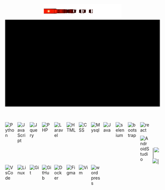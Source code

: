 <div align="center">
  <img src="./line2.gif" width="50%"/>
</div>

<img src="./header.gif" />

<br /><br />
<img align="left" alt="Python" width="30px" style="padding-right:10px; padding-bottom:10px" src="https://cdn.jsdelivr.net/gh/devicons/devicon/icons/python/python-original.svg" />
<img align="left" alt="JavaScript" width="30px" style="padding-right:10px; padding-bottom:10px" src="https://cdn.jsdelivr.net/gh/devicons/devicon/icons/javascript/javascript-plain.svg" />
<img align="left" alt="Jquery" width="30px" style="padding-right:10px; padding-bottom:10px" src="https://cdn.jsdelivr.net/gh/devicons/devicon/icons/jquery/jquery-original.svg" />
<img align="left" alt="PHP" width="30px" style="padding-right:10px; padding-bottom:10px" src="https://cdn.jsdelivr.net/gh/devicons/devicon/icons/php/php-plain.svg" />
<img align="left" alt="Laravel" width="30px" style="padding-right:10px; padding-bottom:10px" src="https://cdn.jsdelivr.net/gh/devicons/devicon/icons/laravel/laravel-plain.svg" />
<img align="left" alt="HTML" width="30px" style="padding-right:10px; padding-bottom:10px" src="https://cdn.jsdelivr.net/gh/devicons/devicon/icons/html5/html5-plain.svg" />
<img align="left" alt="CSS" width="30px" style="padding-right:10px; padding-bottom:10px" src="https://cdn.jsdelivr.net/gh/devicons/devicon/icons/css3/css3-plain.svg" />
<img align="left" alt="Mysql" width="30px" style="padding-right:10px; padding-bottom:10px" src="https://cdn.jsdelivr.net/gh/devicons/devicon/icons/mysql/mysql-original-wordmark.svg" />
<img align="left" alt="Java" width="30px" style="padding-right:10px; padding-bottom:10px" src="https://cdn.jsdelivr.net/gh/devicons/devicon/icons/java/java-original.svg"/>
<img align="left" alt="selenium" width="30px" style="padding-right:10px; padding-bottom:10px" src="https://cdn.jsdelivr.net/gh/devicons/devicon/icons/solidity/solidity-original.svg"/>
<img align="left" alt="bootstrap" width="30px" style="padding-right:10px; padding-bottom:10px" src="https://cdn.jsdelivr.net/gh/devicons/devicon/icons/bootstrap/bootstrap-original.svg"/>
<img align="left" alt="react" width="30px" style="padding-right:10px; padding-bottom:10px" src="https://cdn.jsdelivr.net/gh/devicons/devicon/icons/react/react-original.svg"/>
<br /><br />
<img align="left" alt="AndroidStudio" width="30px" style="padding-right:10px; padding-bottom:10px" src="https://cdn.jsdelivr.net/gh/devicons/devicon/icons/androidstudio/androidstudio-original.svg" />
<img align="left" alt="VsCode" width="30px" style="padding-right:10px; padding-bottom:10px" src="https://cdn.jsdelivr.net/gh/devicons/devicon/icons/vscode/vscode-original.svg" />
<img align="left" alt="Linux" width="30px" style="padding-right:10px; padding-bottom:10px" src="https://cdn.jsdelivr.net/gh/devicons/devicon/icons/linux/linux-original.svg" />
<img align="left" alt="Git" width="30px" style="padding-right:10px; padding-bottom:10px" src="https://cdn.jsdelivr.net/gh/devicons/devicon/icons/git/git-original.svg" />
<img align="left" alt="GitHub" width="30px" style="padding-right:10px; padding-bottom:10px" src="https://cdn.jsdelivr.net/gh/devicons/devicon/icons/github/github-original.svg" />
<img align="left" alt="Docker" width="30px" style="padding-right:10px; padding-bottom:10px" src="https://cdn.jsdelivr.net/gh/devicons/devicon/icons/docker/docker-original.svg" />
<img align="left" alt="Figma" width="30px" style="padding-right:10px; padding-bottom:10px" src="https://cdn.jsdelivr.net/gh/devicons/devicon/icons/figma/figma-original.svg" />
<img align="left" alt="Vim" width="30px" style="padding-right:10px; padding-bottom:10px" src="https://cdn.jsdelivr.net/gh/devicons/devicon/icons/vim/vim-original.svg" />
<img align="left" alt="wordpress" width="30px" style="padding-right:10px; padding-bottom:10px" src="https://cdn.jsdelivr.net/gh/devicons/devicon/icons/wordpress/wordpress-original.svg" />
<br /><br />

|<img  src="https://github-readme-stats.vercel.app/api?username=Thizh&show_icons=true&locale=en&theme=gotham&hide_border=true" />|
<img src="https://github-readme-stats.vercel.app/api/top-langs?username=Thizh&show_icons=true&locale=en&layout=compact&theme=gotham&hide_border=true" />|

